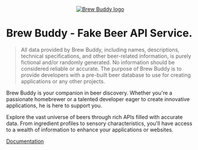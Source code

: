 <p align="center"><a href="https://brewbuddy.dev/" target="_blank"><img src="https://i.ibb.co/CWh7J5Y/brew-buddy-logo-sm.png" alt="Brew Buddy logo"></a></p>

# Brew Buddy - Fake Beer API Service.

> All data provided by Brew Buddy, including names, descriptions, technical specifications, and other beer-related information, is purely fictional and/or randomly generated. No information should be considered reliable or accurate. The purpose of Brew Buddy is to provide developers with a pre-built beer database to use for creating applications or any other projects.

Brew Buddy is your companion in beer discovery. Whether you're a passionate homebrewer or a talented developer eager to create innovative applications, he is here to support you.

Explore the vast universe of beers through rich APIs filled with accurate data. From ingredient profiles to sensory characteristics, you'll have access to a wealth of information to enhance your applications or websites.

[Documentation](https://documenter.getpostman.com/view/6126219/2sA35D5iVw)
